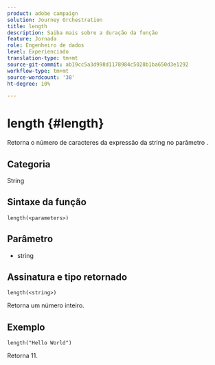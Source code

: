 ```yaml
---
product: adobe campaign
solution: Journey Orchestration
title: length
description: Saiba mais sobre a duração da função
feature: Jornada
role: Engenheiro de dados
level: Experienciado
translation-type: tm+mt
source-git-commit: ab19cc5a3d998d1178984c5028b1ba650d3e1292
workflow-type: tm+mt
source-wordcount: '38'
ht-degree: 10%

---
```



# length {#length}

Retorna o número de caracteres da expressão da string no parâmetro .

## Categoria

String

## Sintaxe da função

`length(<parameters>)`

## Parâmetro

* string

## Assinatura e tipo retornado

`length(<string>)`

Retorna um número inteiro.

## Exemplo

`length("Hello World")`

Retorna 11.

